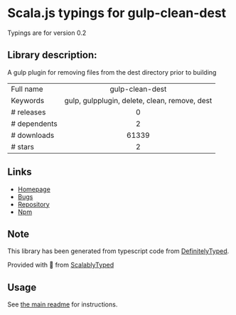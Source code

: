
# Scala.js typings for gulp-clean-dest

Typings are for version 0.2

## Library description:
A gulp plugin for removing files from the dest directory prior to building

|                    |                 |
| ------------------ | :-------------: |
| Full name          | gulp-clean-dest |
| Keywords           | gulp, gulpplugin, delete, clean, remove, dest |
| # releases         | 0 |
| # dependents       | 2 |
| # downloads        | 61339 |
| # stars            | 2 |

## Links
- [Homepage](https://github.com/clark800/gulp-clean-dest)
- [Bugs](https://github.com/clark800/gulp-clean-dest/issues)
- [Repository](https://github.com/clark800/gulp-clean-dest)
- [Npm](https://www.npmjs.com/package/gulp-clean-dest)
    


## Note
This library has been generated from typescript code from [DefinitelyTyped](https://definitelytyped.org).

Provided with :purple_heart: from [ScalablyTyped](https://github.com/oyvindberg/ScalablyTyped)

## Usage
See [the main readme](../../readme.md) for instructions.


